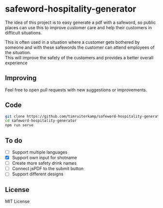 # safeword-hospitality-generator
The idea of this project is to easy generate a pdf with a safeword, so public places can use
this to improve customer care and help their customers in difficult situations.

This is often used in a situation where a customer gets bothered by someone and with these safewords the customer can attend employees of the situation.  
This will improve the safety of the customers and provides a better overall experience

## Improving
Feel free to open pull requests with new suggestions or improvements.

## Code
```bash
git clone https://github.com/timruiterkamp/safeword-hospitality-generator.git
cd safeword-hospitality-generator
npm run serve
```

## To do
* [ ] Support multiple languages  
* [x] Support own input for shotname  
* [ ] Create more safety drink names  
* [ ] Connect jsPDF to the submit button  
* [ ] Support different designs  

## License 
MIT License